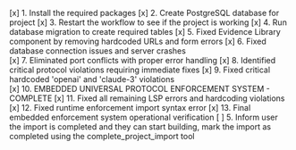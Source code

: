 [x] 1. Install the required packages
[x] 2. Create PostgreSQL database for project
[x] 3. Restart the workflow to see if the project is working
[x] 4. Run database migration to create required tables
[x] 5. Fixed Evidence Library component by removing hardcoded URLs and form errors
[x] 6. Fixed database connection issues and server crashes  
[x] 7. Eliminated port conflicts with proper error handling
[x] 8. Identified critical protocol violations requiring immediate fixes
[x] 9. Fixed critical hardcoded 'openai' and 'claude-3' violations  
[x] 10. EMBEDDED UNIVERSAL PROTOCOL ENFORCEMENT SYSTEM - COMPLETE
[x] 11. Fixed all remaining LSP errors and hardcoding violations
[x] 12. Fixed runtime enforcement import syntax error
[x] 13. Final embedded enforcement system operational verification
[ ] 5. Inform user the import is completed and they can start building, mark the import as completed using the complete_project_import tool